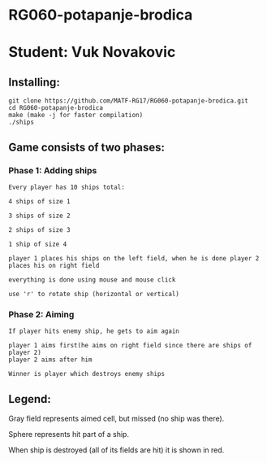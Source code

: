 # RG060-potapanje-brodica
# Student: Vuk Novakovic


## Installing:

``` 
git clone https://github.com/MATF-RG17/RG060-potapanje-brodica.git
cd RG060-potapanje-brodica
make (make -j for faster compilation)
./ships
```

## Game consists of two phases:
### Phase 1: Adding ships
    Every player has 10 ships total:
    
    4 ships of size 1
    
    3 ships of size 2
    
    2 ships of size 3
    
    1 ship of size 4
    
    player 1 places his ships on the left field, when he is done player 2 places his on right field
    
    everything is done using mouse and mouse click
    
    use 'r' to rotate ship (horizontal or vertical)
    
    
### Phase 2: Aiming
    If player hits enemy ship, he gets to aim again
    
    player 1 aims first(he aims on right field since there are ships of player 2)
    player 2 aims after him
    
    Winner is player which destroys enemy ships
    
## Legend:
Gray field represents aimed cell, but missed (no ship was there).

Sphere represents hit part of a ship.

When ship is destroyed (all of its fields are hit) it is shown in red.
